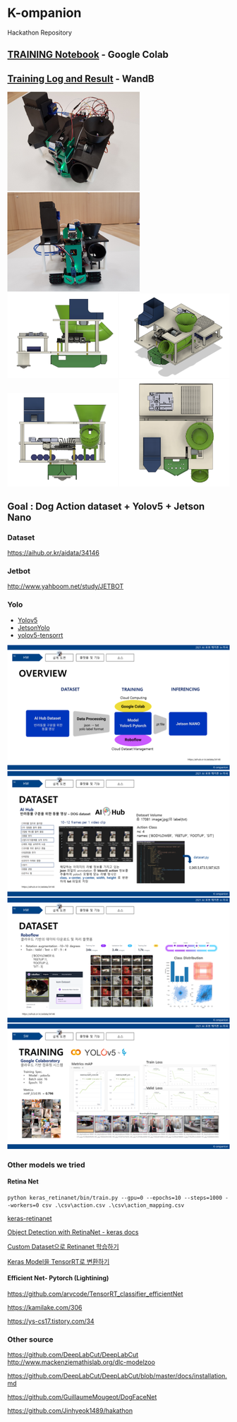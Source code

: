 # K-ompanion
Hackathon Repository

## [TRAINING Notebook](https://colab.research.google.com/drive/1ylJkBkTyJKYme370JfXaRW_AW5xW82rz?usp=sharing) - Google Colab

## [Training Log and Result](https://wandb.ai/curieuxjy/YOLOv5?workspace=user-curieuxjy) - WandB

<img src="assets/hdware1.jpg" width="300"/>
<img src="assets/hdware2.jpg" width="300"/>
<img src="assets/cad1.png" width="250"/>
<img src="assets/cad2.png" width="250"/>
<img src="assets/cad3.png" width="250"/>
<img src="assets/cad4.png" width="250"/>

## Goal : Dog Action dataset + Yolov5 + Jetson Nano

### Dataset

https://aihub.or.kr/aidata/34146

### Jetbot

http://www.yahboom.net/study/JETBOT


### Yolo

- [Yolov5](https://github.com/ultralytics/yolov5)
- [JetsonYolo](https://github.com/amirhosseinh77/JetsonYolo/blob/main/JetsonYolo.py)
- [yolov5-tensorrt](https://github.com/SeanAvery/yolov5-tensorrt)

![](assets/slide1.PNG)
![](assets/slide2.PNG)
![](assets/slide3.PNG)
![](assets/slide4.PNG)


### Other models we tried

#### Retina Net

`python keras_retinanet/bin/train.py --gpu=0 --epochs=10 --steps=1000 --workers=0 csv .\csv\action.csv .\csv\action_mapping.csv`

[keras-retinanet
](https://github.com/fizyr/keras-retinanet)

[Object Detection with RetinaNet - keras docs](https://keras.io/examples/vision/retinanet/)

[Custom Dataset으로 Retinanet 학습하기](https://boysboy3.tistory.com/149)

[Keras Model을 TensorRT로 변환하기](https://hagler.tistory.com/188)

#### Efficient Net- Pytorch (Lightining)

https://github.com/arvcode/TensorRT_classifier_efficientNet

https://kamilake.com/306

https://ys-cs17.tistory.com/34

### Other source

https://github.com/DeepLabCut/DeepLabCut
http://www.mackenziemathislab.org/dlc-modelzoo

https://github.com/DeepLabCut/DeepLabCut/blob/master/docs/installation.md

https://github.com/GuillaumeMougeot/DogFaceNet

https://github.com/Jinhyeok1489/hakathon

